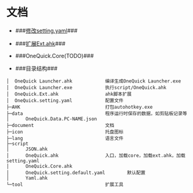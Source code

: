 ﻿文档
===================

- ###[修改setting.yaml][setting_yaml]###

- ###[扩展Ext.ahk][ext_ahk]###

- ###OneQuick.Core(TODO)###

- ###目录结构###

```
│  OneQuick Launcher.ahk            编译生成OneQuick Launcher.exe
│  OneQuick Launcher.exe            执行script/OneQuick.ahk
│  OneQuick.Ext.ahk                 ahk脚本扩展
│  OneQuick.setting.yaml            配置文件
├─AHK                               打包autohotkey.exe
├─data                              程序运行时保存的数据，如剪贴板记录等
│      OneQuick.Data.PC-NAME.json
├─document                          文档
├─icon                              托盘图标
├─lang                              语言文件
├─script
│      JSON.ahk
│      OneQuick.ahk                 入口，加载core，加载ext.ahk，加载setting.yaml
│      OneQuick.Core.ahk
│      OneQuick.setting.default.yaml        默认配置
│      Yaml.ahk
└─tool                              扩展工具
```

[setting_yaml]: https://github.com/XUJINKAI/OneQuick/tree/master/document/setting_yaml.md
[ext_ahk]: https://github.com/XUJINKAI/OneQuick/tree/master/document/ext_ahk.md